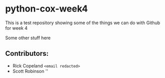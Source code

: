 # python-cox-week4
This is a test repository showing some of the things we can do with Github for week 4

Some other stuff here

## Contributors:

- Rick Copeland `<email redacted>`
- Scott Robinson '<email redacted>'
